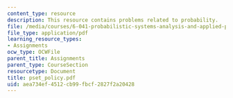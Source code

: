 ```yaml
---
content_type: resource
description: This resource contains problems related to probability.
file: /media/courses/6-041-probabilistic-systems-analysis-and-applied-probability-spring-2006/aea734ef4512cb99fbcf2827f2a20428_pset_policy.pdf
file_type: application/pdf
learning_resource_types:
- Assignments
ocw_type: OCWFile
parent_title: Assignments
parent_type: CourseSection
resourcetype: Document
title: pset_policy.pdf
uid: aea734ef-4512-cb99-fbcf-2827f2a20428
---
```

